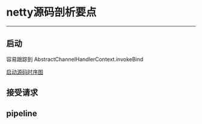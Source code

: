 # netty源码剖析要点
---

## 启动

容易跟踪到
AbstractChannelHandlerContext.invokeBind

[启动源码时序图](https://www.cnblogs.com/wangkaick/p/5107818.html)


## 接受请求


## pipeline



